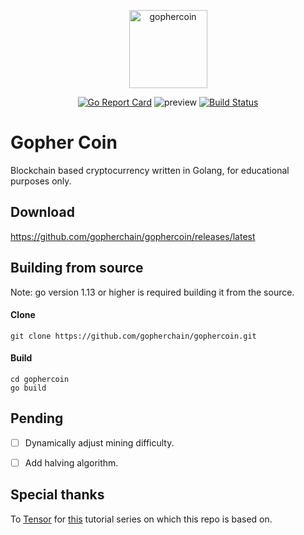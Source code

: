 <p align="center">
    <img alt="gophercoin" height="125" src="https://raw.githubusercontent.com/gopherchain/gophercoin/master/logo.png" style="max-width:100%;">
    <br>
</p>


<div align="center">
    
[![Go Report Card](https://goreportcard.com/badge/github.com/gopherchain/gophercoin)](https://goreportcard.com/report/github.com/gopherchain/gophercoin)
![preview](https://img.shields.io/badge/platform-linux%20%7C%20%20win-blue)
[![Build Status](https://travis-ci.com/gopherchain/gophercoin.svg?branch=master)](https://travis-ci.com/gopherchain/gophercoin)

</div>

# Gopher Coin
Blockchain based cryptocurrency written in Golang, for educational purposes only.

## Download

https://github.com/gopherchain/gophercoin/releases/latest

## Building from source
Note: go version 1.13 or higher is required building it from the source.

#### Clone
```
git clone https://github.com/gopherchain/gophercoin.git
```
#### Build
```
cd gophercoin
go build
```
## Pending
- [ ] Dynamically adjust mining difficulty.
- [ ] Add halving algorithm.


## Special thanks
To [Tensor](https://github.com/tensor-programming) for [this](https://youtu.be/mYlHT9bB6OE) tutorial series on which this repo is based on.
